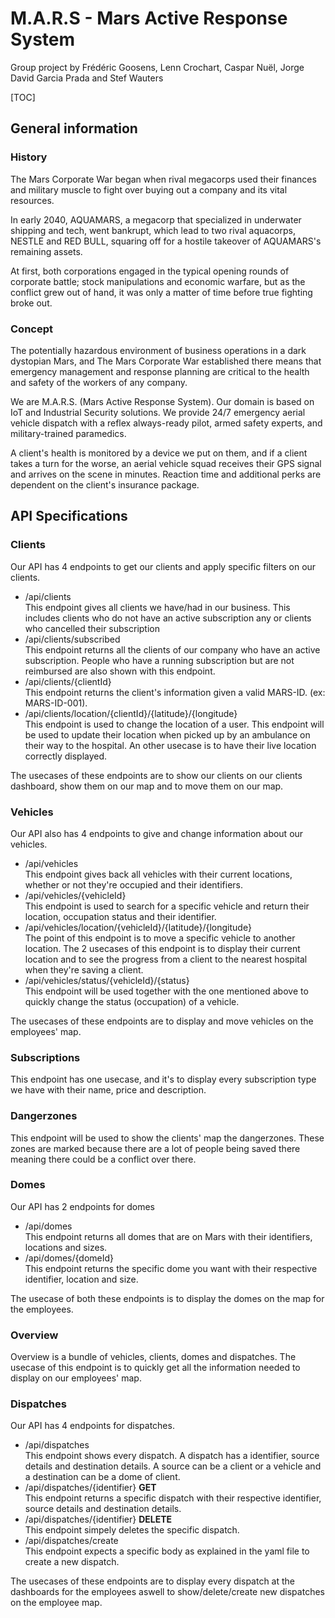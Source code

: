 # M.A.R.S - Mars Active Response System
Group project by Frédéric Goosens, Lenn Crochart, Caspar Nuël, Jorge David Garcia Prada and Stef Wauters

[TOC]

## General information
### History
The Mars Corporate War began when rival megacorps used their finances and military muscle to fight over buying out a company and its vital resources. 

In early 2040, AQUAMARS, a megacorp that specialized in underwater shipping and tech, went bankrupt, which lead to two rival aquacorps, NESTLE and RED BULL, 
squaring off for a hostile takeover of AQUAMARS's remaining assets. 

At first, both corporations engaged in the typical opening rounds of corporate battle; stock manipulations and economic warfare, but as the conflict grew out of hand, it was only a matter of time before true fighting broke out.

### Concept
The potentially hazardous environment of business operations in a dark dystopian Mars, and The Mars Corporate War established there means that emergency management and response planning are critical to the health and safety of the workers of any company.

We are M.A.R.S. (Mars Active Response System). Our domain is based on IoT and Industrial Security solutions. We provide 24/7 emergency aerial vehicle dispatch with a reflex always-ready pilot, armed safety experts, and military-trained paramedics.

A client's health is monitored by a device we put on them, and if a client takes a turn for the worse, an aerial vehicle squad receives their GPS signal and arrives on the scene in minutes. Reaction time and additional perks are dependent on the client's insurance package.


## API Specifications
### Clients

Our API has 4 endpoints to get our clients and apply specific filters on our clients. 
- /api/clients      
This endpoint gives all clients we have/had in our business. This includes clients who do not have an active subscription any or clients who cancelled their subscription
- /api/clients/subscribed       
This endpoint returns all the clients of our company who have an active subscription. People who have a running subscription but are not reimbursed are also shown with this endpoint.
- /api/clients/{clientId}       
This endpoint returns the client's information given a valid MARS-ID. (ex: MARS-ID-001).
- /api/clients/location/{clientId}/{latitude}/{longitude}       
This endpoint is used to change the location of a user. This endpoint will be used to update their location when picked up by an ambulance on their way to the hospital. An other usecase is to have their live location correctly displayed.

The usecases of these endpoints are to show our clients on our clients dashboard, show them on our map and to move them on our map.

### Vehicles
Our API also has 4 endpoints to give and change information about our vehicles.
- /api/vehicles             
This endpoint gives back all vehicles with their current locations, whether or not they're occupied and their identifiers.
- /api/vehicles/{vehicleId}         
This endpoint is used to search for a specific vehicle and return their location, occupation status and their identifier.
- /api/vehicles/location/{vehicleId}/{latitude}/{longitude}     
The point of this endpoint is to move a specific vehicle to another location. The 2 usecases of this endpoint is to display their current location and to see the progress from a client to the nearest hospital when they're saving a client.
- /api/vehicles/status/{vehicleId}/{status}     
This endpoint will be used together with the one mentioned above to quickly change the status (occupation) of a vehicle.

The usecases of these endpoints are to display and move vehicles on the employees' map.

### Subscriptions

This endpoint has one usecase, and it's to display every subscription type we have with their name, price and description.

### Dangerzones

This endpoint will be used to show the clients' map the dangerzones. These zones are marked because there are a lot of people being saved there meaning there could be a conflict over there.

### Domes

Our API has 2 endpoints for domes
- /api/domes        
This endpoint returns all domes that are on Mars with their  identifiers, locations and sizes.
- /api/domes/{domeId}       
This endpoint returns the specific dome you want with their respective identifier, location and size.

The usecase of both these endpoints is to display the domes on the map for the employees.

### Overview

Overview is a bundle of vehicles, clients, domes and dispatches. The usecase of this endpoint is to quickly get all the information needed to display on our employees' map.

### Dispatches

Our API has 4 endpoints for dispatches.

- /api/dispatches       
This endpoint shows every dispatch. A dispatch has a identifier, source details and destination details. A source can be a client or a vehicle and a destination can be a dome of client.
- /api/dispatches/{identifier} **GET**         
This endpoint returns a specific dispatch with their respective identifier, source details and destination details.
- /api/dispatches/{identifier} **DELETE**             
This endpoint simpely deletes the specific dispatch.
- /api/dispatches/create        
This endpoint expects a specific body as explained in the yaml file to create a new dispatch.

The usecases of these endpoints are to display every dispatch at the dashboards for the employees aswell to show/delete/create new dispatches on the employee map.

